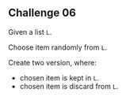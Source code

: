 ## Challenge 06

Given a list `L`.

Choose item randomly from `L`.

Create two version, where:
- chosen item is kept in `L`.
- chosen item is discard from `L`.